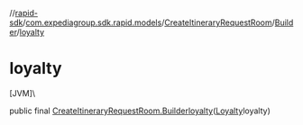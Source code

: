 //[rapid-sdk](../../../../index.md)/[com.expediagroup.sdk.rapid.models](../../index.md)/[CreateItineraryRequestRoom](../index.md)/[Builder](index.md)/[loyalty](loyalty.md)

# loyalty

[JVM]\

public final [CreateItineraryRequestRoom.Builder](index.md)[loyalty](loyalty.md)([Loyalty](../../-loyalty/index.md)loyalty)
